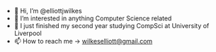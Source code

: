 - 👋 Hi, I’m @elliottjwilkes
- 👀 I’m interested in anything Computer Science related
- 🌱 I just finished my second year studying CompSci at University of Liverpool
- 📫 How to reach me -> wilkeselliott@gmail.com

<!---
elliottjwilkes/elliottjwilkes is a ✨ special ✨ repository because its `README.md` (this file) appears on your GitHub profile.
You can click the Preview link to take a look at your changes.
--->
